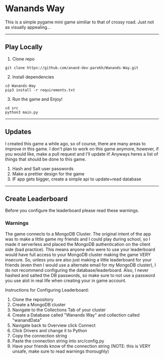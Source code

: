 # Wanands Way

This is a simple pygame mini game similiar to that of crossy road. Just not as visually appealing...


---
## Play Locally

1) Clone repo
```
git clone https://github.com/anand-dev-parekh/Wanands-Way.git
```
2) Install dependencies
```
cd Wanands-Way
pip3 install -r requirements.txt
```
3) Run the game and Enjoy! 
```
cd src
python3 main.py
```

---

## Updates
I created this game a while ago, so of course, there are many areas to improve in this game. I don't plan to work on this game anymore, however, if you would like, make a pull request and I'll update it! Anyways heres a list of things that should be done to this game.

1) Hash and Salt user passwords
2) Make a prettier design for the game
3) IF app gets bigger, create a simple api to update+read database

---

## Create Leaderboard
Before you configure the leaderboard please read these warnings.

### Warnings
The game connects to a MongoDB Cluster. The original intent of the app was to make a little game my friends and I could play during school, so I made it serverless and placed the MongoDB authentication on the client side (bad practice). This means anyone who were to use your leaderboard would have full access to your MongoDB cluster making the game VERY insecure. So, unless you are also just making a little leaderboard for your friends (even then I would use a alternate email for my MongoDB cluster), I do not recommend configuring the database/leaderboard. Also, I never hashed and salted the DB passwords, so make sure to not use a password you use alot in real life when creating your in game account.


Instructions for Configuring Leaderboard:
1) Clone the repository
2) Create a MongoDB cluster
3) Navigate to the Collections Tab of your cluster 
4) Create a Database called "Wanands Way" and collection called "wanandData"
5) Navigate back to Overview click Connect
6) Click Drivers and change it to Python
7) Copy the connection string
8) Paste the connection string into src/config.py
9) Have your friends know of the connection string (NOTE: this is VERY unsafe, make sure to read warnings thoroughly)

